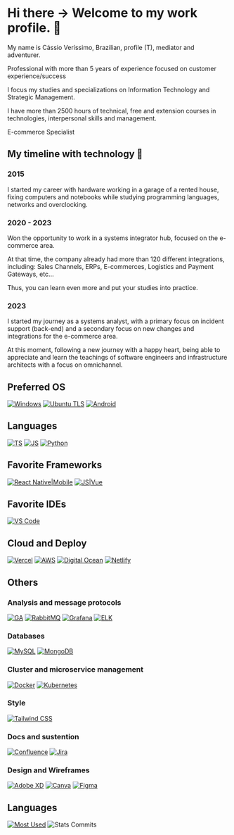 # Hi there -> Welcome to my work profile. 👋

My name is Cássio Veríssimo, Brazilian, profile (T), mediator and adventurer.

Professional with more than 5 years of experience focused on customer experience/success

I focus my studies and specializations on Information Technology and Strategic Management.

I have more than 2500 hours of technical, free and extension courses in technologies, interpersonal skills and management.

E-commerce Specialist

## My timeline with technology 📅

### 2015 

I started my career with hardware working in a garage of a rented house, fixing computers and notebooks while studying programming languages, networks and overclocking.

### 2020 - 2023

Won the opportunity to work in a systems integrator hub, focused on the e-commerce area.

At that time, the company already had more than 120 different integrations, including: Sales Channels, ERPs, E-commerces, Logistics and Payment Gateways, etc...

Thus, you can learn even more and put your studies into practice.

### 2023

I started my journey as a systems analyst, with a primary focus on incident support (back-end) and a secondary focus on new changes and integrations for the e-commerce area.

At this moment, following a new journey with a happy heart, being able to appreciate and learn the teachings of software engineers and infrastructure architects with a focus on omnichannel.

## Preferred OS

[![Windows](https://img.shields.io/badge/Windows-0078D6?style=for-the-badge&logo=windows&logoColor=white)]()
[![Ubuntu TLS](https://img.shields.io/badge/Ubuntu-E95420?style=for-the-badge&logo=ubuntu&logoColor=white)]()
[![Android](https://img.shields.io/badge/Android-3DDC84?style=for-the-badge&logo=android&logoColor=white)]()

## Languages

[![TS](https://img.shields.io/badge/TypeScript-007ACC?style=for-the-badge&logo=typescript&logoColor=white)]()
[![JS]([https://img.shields.io/badge/JavaScript-F7DF1E?style=for-the-badge&logo=JavaScript&logoColor=white)]()
[![Python](https://img.shields.io/badge/Python-3776AB?style=for-the-badge&logo=python&logoColor=white)]()


## Favorite Frameworks

[![React Native|Mobile](https://img.shields.io/badge/React_Native-20232A?style=for-the-badge&logo=react&logoColor=61DAFB)]()
[![JS|Vue](https://img.shields.io/badge/Vue.js-35495E?style=for-the-badge&logo=vue.js&logoColor=4FC08D)]()

## Favorite IDEs

[![VS Code](https://camo.githubusercontent.com/42ada9cc774b9d2b4cf35691820a881d70657ae42c3a074f00c7e9add6352361/68747470733a2f2f696d672e736869656c64732e696f2f62616467652f56697375616c5f53747564696f5f436f64652d3030373844343f7374796c653d666f722d7468652d6261646765266c6f676f3d76697375616c25323073747564696f253230636f6465266c6f676f436f6c6f723d7768697465)]()

## Cloud and Deploy

[![Vercel](https://img.shields.io/badge/Netlify-00C7B7?style=for-the-badge&logo=netlify&logoColor=white)]()
[![AWS](https://img.shields.io/badge/Amazon_AWS-232F3E?style=for-the-badge&logo=amazon-aws&logoColor=white)]()
[![Digital Ocean](https://img.shields.io/badge/Digital_Ocean-0080FF?style=for-the-badge&logo=DigitalOcean&logoColor=white)]()
[![Netlify](https://img.shields.io/badge/Netlify-00C7B7?style=for-the-badge&logo=netlify&logoColor=white)]()

## Others

### Analysis and message protocols

[![GA](https://img.shields.io/badge/Google%20Analytics-E37400?style=for-the-badge&logo=google%20analytics&logoColor=whit)]()
[![RabbitMQ](https://img.shields.io/badge/rabbitmq-%23FF6600.svg?&style=for-the-badge&logo=rabbitmq&logoColor=white)]()
[![Grafana](	https://img.shields.io/badge/grafana-%23F46800.svg?style=for-the-badge&logo=grafana&logoColor=white)]()
[![ELK](https://img.shields.io/badge/-ElasticSearch-005571?style=for-the-badge&logo=elasticsearch)]()

### Databases

[![MySQL](https://img.shields.io/badge/MySQL-005C84?style=for-the-badge&logo=mysql&logoColor=white)]()
[![MongoDB](https://img.shields.io/badge/MongoDB-4EA94B?style=for-the-badge&logo=mongodb&logoColor=white)]()

### Cluster and microservice management

[![Docker](https://img.shields.io/badge/docker-%230db7ed.svg?style=for-the-badge&logo=docker&logoColor=white)]()
[![Kubernetes](https://img.shields.io/badge/kubernetes-%23326ce5.svg?style=for-the-badge&logo=kubernetes&logoColor=white)]()

### Style

[![Tailwind CSS](https://img.shields.io/badge/Tailwind_CSS-38B2AC?style=for-the-badge&logo=tailwind-css&logoColor=white)]()

### Docs and sustention

[![Confluence](https://img.shields.io/badge/confluence-%23172BF4.svg?style=for-the-badge&logo=confluence&logoColor=white)]()
[![Jira](https://img.shields.io/badge/Jira-0052CC?style=for-the-badge&logo=Jira&logoColor=white)]()

### Design and Wireframes

[![Adobe XD](https://img.shields.io/badge/Adobe%20XD-470137?style=for-the-badge&logo=Adobe%20XD&logoColor=#FF61F6)]()
[![Canva](https://img.shields.io/badge/Canva-%2300C4CC.svg?&style=for-the-badge&logo=Canva&logoColor=white)]()
[![Figma](https://img.shields.io/badge/Figma-F24E1E?style=for-the-badge&logo=figma&logoColor=white)]()

## Languages

[![Most Used](https://github-readme-stats.vercel.app/api/top-langs/?username=cassioovs&theme=radical)]()
![Stats Commits](https://github-readme-stats.vercel.app/api?username=cassioovs&show_icons=true&theme=radical)
